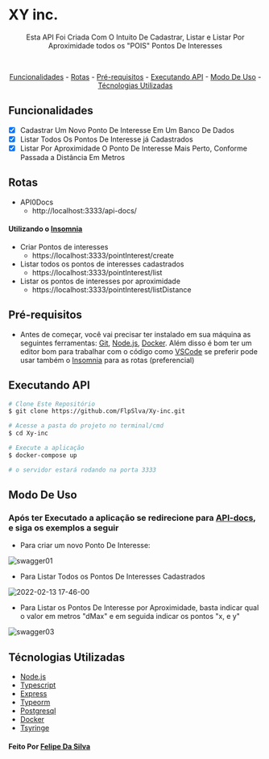 # XY inc.

<p align="center">Esta API Foi Criada Com O Intuito De Cadastrar, Listar e Listar Por Aproximidade todos os "POIS" Pontos De Interesses</p><br>

<p align="center">
    <a href="#funcionalidades">Funcionalidades</a> - 
    <a href="#rotas">Rotas</a> -
    <a href="#pré-requisitos">Pré-requisitos</a> - 
    <a href="#executando-api">Executando API</a> -
    <a href="#modo-de-uso">Modo De Uso</a> -
    <a href="#técnologias-utilizadas">Técnologias Utilizadas</a>


</p>

## Funcionalidades
 -  [x] Cadastrar Um Novo Ponto De Interesse Em Um Banco De Dados
 -  [x] Listar Todos Os Pontos De Interesse já Cadastrados
 -  [x] Listar Por Aproximidade O Ponto De Interesse Mais Perto, Conforme Passada a Distância Em Metros

## Rotas
 - API0Docs
    - http://localhost:3333/api-docs/

#### Utilizando o [Insomnia](https://insomnia.rest/)
 - Criar Pontos de interesses
    - https://localhost:3333/pointInterest/create
 - Listar todos os pontos de interesses cadastrados
    - https://localhost:3333/pointInterest/list
 - Listar os pontos de interesses por aproximidade
    - https://localhost:3333/pointInterest/listDistance

## Pré-requisitos

 -  Antes de começar, você vai precisar ter instalado em sua máquina as seguintes ferramentas:
 [Git](https://git-scm.com), [Node.js](https://nodejs.org/en/), [Docker](https://www.docker.com/). 
 Além disso é bom ter um editor bom para trabalhar com o código como [VSCode](https://code.visualstudio.com/) se preferir pode usar também o [Insomnia](https://insomnia.rest/) para as rotas (preferencial)

## Executando API

```bash
# Clone Este Repositório
$ git clone https://github.com/FlpSlva/Xy-inc.git

# Acesse a pasta do projeto no terminal/cmd
$ cd Xy-inc

# Execute a aplicação
$ docker-compose up

# o servidor estará rodando na porta 3333

```
## Modo De Uso

 ### Após ter Executado a aplicação se redirecione para [API-docs](http://localhost:3333/api-docs/), e siga os exemplos a seguir

 - Para criar um novo Ponto De Interesse:
  
![swagger01](https://user-images.githubusercontent.com/84188331/153774682-332930ac-b777-4a47-bd85-b5ff310af9df.gif)

 - Para Listar Todos os Pontos De Interesses Cadastrados

![2022-02-13 17-46-00](https://user-images.githubusercontent.com/84188331/153774901-9362b80e-9be5-4bf5-8fbf-2fa6f8efb94f.gif)

 - Para Listar os Pontos De Interesse por Aproximidade, basta indicar qual o valor em metros "dMax" e em seguida indicar os pontos "x, e y"
  
![swagger03](https://user-images.githubusercontent.com/84188331/153775068-142a328e-8d54-4c86-8f7f-a61a1ba7acb9.gif)

## Técnologias Utilizadas
 - [Node.js](https://nodejs.org/en/)
 - [Typescript](https://www.typescriptlang.org/)
 - [Express](https://expressjs.com/pt-br/)
 - [Typeorm](https://typeorm.io/#/)
 - [Postgresql](https://www.postgresql.org/)
 - [Docker](https://www.docker.com/)
 - [Tsyringe](https://www.npmjs.com/package/tsyringe)
 
 
 

#### Feito Por [Felipe Da Silva](https://www.linkedin.com/in/felipe-da-silva-/)
